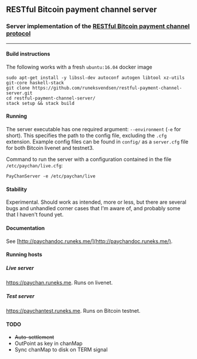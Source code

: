 ## RESTful Bitcoin payment channel server
### Server implementation of the [RESTful Bitcoin payment channel protocol](http://paychandoc.runeks.me/)

---

#### Build instructions
The following works with a fresh `ubuntu:16.04` docker image

    sudo apt-get install -y libssl-dev autoconf autogen libtool xz-utils git-core haskell-stack
    git clone https://github.com/runeksvendsen/restful-payment-channel-server.git
    cd restful-payment-channel-server/
    stack setup && stack build
    
#### Running
The server executable has one required argument: `--environment` (`-e` for short). This specifies the path to the config file, excluding the `.cfg` extension. Example config files can be found in `config/` as a `server.cfg` file for both Bitcoin livenet and testnet3.

Command to run the server with a configuration contained in the file `/etc/paychan/live.cfg`:

    PayChanServer -e /etc/paychan/live

#### Stability
Experimental. Should work as intended, more or less, but there are several bugs and unhandled corner cases that I'm aware of, and probably some that I haven't found yet.

#### Documentation
See [http://paychandoc.runeks.me/](http://paychandoc.runeks.me/).

#### Running hosts
##### Live server
https://paychan.runeks.me. Runs on livenet.
##### Test server
https://paychantest.runeks.me. Runs on Bitcoin testnet.

#### TODO
* ~~Auto-settlement~~
* OutPoint as key in chanMap
* Sync chanMap to disk on TERM signal

